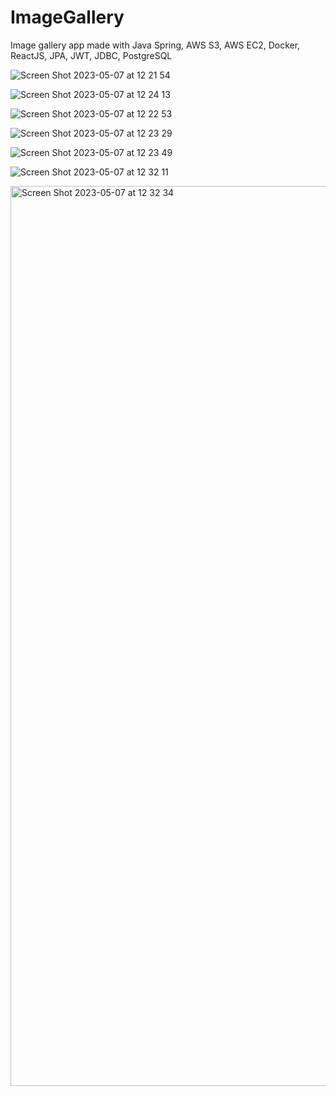 # ImageGallery
Image gallery app made with Java Spring, AWS S3, AWS EC2, Docker, ReactJS, JPA, JWT, JDBC, PostgreSQL

![Screen Shot 2023-05-07 at 12 21 54](https://user-images.githubusercontent.com/33273035/236674672-56e8dbdb-82c8-47f8-a51d-f5f62f27b0f4.png)

![Screen Shot 2023-05-07 at 12 24 13](https://user-images.githubusercontent.com/33273035/236674680-a67ba583-906d-4107-9e57-84be4dd3abd3.png)

![Screen Shot 2023-05-07 at 12 22 53](https://user-images.githubusercontent.com/33273035/236674685-3370c9a8-6848-4e2d-8f0f-a7de92c743c6.png)

![Screen Shot 2023-05-07 at 12 23 29](https://user-images.githubusercontent.com/33273035/236674688-ac4ec140-5dd5-43bf-8dec-8c26918853fe.png)

![Screen Shot 2023-05-07 at 12 23 49](https://user-images.githubusercontent.com/33273035/236674690-7d765260-ac9c-4a20-b944-33bd3913fdf6.png)

![Screen Shot 2023-05-07 at 12 32 11](https://user-images.githubusercontent.com/33273035/236674939-eb7f750b-4672-4bed-b11d-c247f3c1f1f0.png)

<img width="1440" alt="Screen Shot 2023-05-07 at 12 32 34" src="https://user-images.githubusercontent.com/33273035/236674947-d0105695-ede9-4774-9121-20081c6fc727.png">

